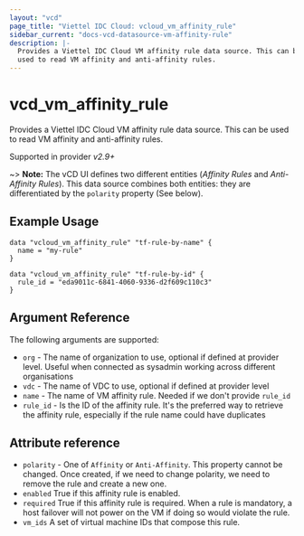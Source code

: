 ```yaml
---
layout: "vcd"
page_title: "Viettel IDC Cloud: vcloud_vm_affinity_rule"
sidebar_current: "docs-vcd-datasource-vm-affinity-rule"
description: |-
  Provides a Viettel IDC Cloud VM affinity rule data source. This can be
  used to read VM affinity and anti-affinity rules.
---
```


# vcd\_vm\_affinity\_rule

Provides a Viettel IDC Cloud VM affinity rule data source. This can be
used to read VM affinity and anti-affinity rules.

Supported in provider *v2.9+*

~> **Note:** The vCD UI defines two different entities (*Affinity Rules* and *Anti-Affinity Rules*). This data source combines both
entities: they are differentiated by the `polarity` property (See below).

## Example Usage

```hcl
data "vcloud_vm_affinity_rule" "tf-rule-by-name" {
  name = "my-rule"
}

data "vcloud_vm_affinity_rule" "tf-rule-by-id" {
  rule_id = "eda9011c-6841-4060-9336-d2f609c110c3"
}
```
## Argument Reference

The following arguments are supported:

* `org` - The name of organization to use, optional if defined at provider level. Useful when connected as sysadmin working across different organisations
* `vdc` - The name of VDC to use, optional if defined at provider level
* `name` - The name of VM affinity rule. Needed if we don't provide `rule_id`
* `rule_id` - Is the ID of the affinity rule. It's the preferred way to retrieve the affinity
rule, especially if the rule name could have duplicates
 
## Attribute reference

* `polarity` - One of `Affinity` or `Anti-Affinity`. This property cannot be changed. Once created, if we
   need to change polarity, we need to remove the rule and create a new one.
* `enabled` True if this affinity rule is enabled.
* `required` True if this affinity rule is required. When a rule is mandatory, a host failover will not 
   power on the VM if doing so would violate the rule.
* `vm_ids` A set of virtual machine IDs that compose this rule.

